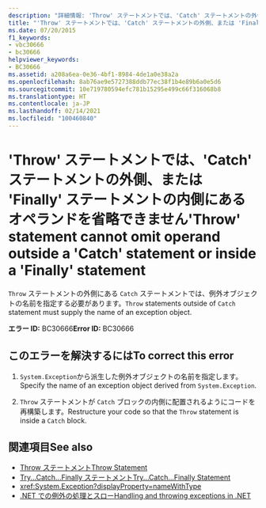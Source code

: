 ```yaml
---
description: "詳細情報: 'Throw' ステートメントでは、'Catch' ステートメントの外側、または 'Finally' ステートメントの内側にあるオペランドを省略できません"
title: "'Throw' ステートメントでは、'Catch' ステートメントの外側、または 'Finally' ステートメントの内側にあるオペランドを省略できません"
ms.date: 07/20/2015
f1_keywords:
- vbc30666
- bc30666
helpviewer_keywords:
- BC30666
ms.assetid: a208a6ea-0e36-4bf1-8984-4de1a0e38a2a
ms.openlocfilehash: 8ab76ae9e5727388ddb77ec38f1b4e89b6a0e5d6
ms.sourcegitcommit: 10e719780594efc781b15295e499c66f316068b8
ms.translationtype: HT
ms.contentlocale: ja-JP
ms.lasthandoff: 02/14/2021
ms.locfileid: "100460840"
---
```

# <a name="throw-statement-cannot-omit-operand-outside-a-catch-statement-or-inside-a-finally-statement"></a><span data-ttu-id="3ba04-103">'Throw' ステートメントでは、'Catch' ステートメントの外側、または 'Finally' ステートメントの内側にあるオペランドを省略できません</span><span class="sxs-lookup"><span data-stu-id="3ba04-103">'Throw' statement cannot omit operand outside a 'Catch' statement or inside a 'Finally' statement</span></span>

<span data-ttu-id="3ba04-104">`Throw` ステートメントの外側にある `Catch` ステートメントでは、例外オブジェクトの名前を指定する必要があります。</span><span class="sxs-lookup"><span data-stu-id="3ba04-104">`Throw` statements outside of `Catch` statement must supply the name of an exception object.</span></span>  
  
 <span data-ttu-id="3ba04-105">**エラー ID:** BC30666</span><span class="sxs-lookup"><span data-stu-id="3ba04-105">**Error ID:** BC30666</span></span>  
  
## <a name="to-correct-this-error"></a><span data-ttu-id="3ba04-106">このエラーを解決するには</span><span class="sxs-lookup"><span data-stu-id="3ba04-106">To correct this error</span></span>  
  
1. <span data-ttu-id="3ba04-107">`System.Exception`から派生した例外オブジェクトの名前を指定します。</span><span class="sxs-lookup"><span data-stu-id="3ba04-107">Specify the name of an exception object derived from `System.Exception`.</span></span>  
  
2. <span data-ttu-id="3ba04-108">`Throw` ステートメントが `Catch` ブロックの内側に配置されるようにコードを再構築します。</span><span class="sxs-lookup"><span data-stu-id="3ba04-108">Restructure your code so that the `Throw` statement is inside a `Catch` block.</span></span>  
  
## <a name="see-also"></a><span data-ttu-id="3ba04-109">関連項目</span><span class="sxs-lookup"><span data-stu-id="3ba04-109">See also</span></span>

- [<span data-ttu-id="3ba04-110">Throw ステートメント</span><span class="sxs-lookup"><span data-stu-id="3ba04-110">Throw Statement</span></span>](../language-reference/statements/throw-statement.md)
- [<span data-ttu-id="3ba04-111">Try...Catch...Finally ステートメント</span><span class="sxs-lookup"><span data-stu-id="3ba04-111">Try...Catch...Finally Statement</span></span>](../language-reference/statements/try-catch-finally-statement.md)
- <xref:System.Exception?displayProperty=nameWithType>
- [<span data-ttu-id="3ba04-112">.NET での例外の処理とスロー</span><span class="sxs-lookup"><span data-stu-id="3ba04-112">Handling and throwing exceptions in .NET</span></span>](../../standard/exceptions/index.md)
